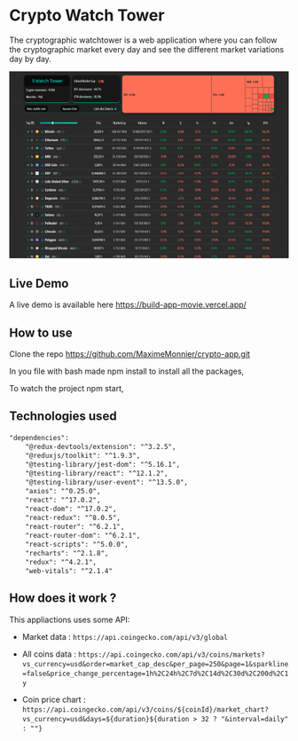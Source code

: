 # Crypto Watch Tower

The cryptographic watchtower is a web application where you can follow the cryptographic market every day and see the different market variations day by day.

![Alt text](<Capture d’écran (249).png>)

## Live Demo

A live demo is available here https://build-app-movie.vercel.app/

## How to use

Clone the repo https://github.com/MaximeMonnier/crypto-app.git

In you file with bash made npm install to install all the packages,

To watch the project npm start,

## Technologies used

    "dependencies":
        "@redux-devtools/extension": "^3.2.5",
        "@reduxjs/toolkit": "^1.9.3",
        "@testing-library/jest-dom": "^5.16.1",
        "@testing-library/react": "^12.1.2",
        "@testing-library/user-event": "^13.5.0",
        "axios": "^0.25.0",
        "react": "^17.0.2",
        "react-dom": "^17.0.2",
        "react-redux": "^8.0.5",
        "react-router": "^6.2.1",
        "react-router-dom": "^6.2.1",
        "react-scripts": "^5.0.0",
        "recharts": "^2.1.8",
        "redux": "^4.2.1",
        "web-vitals": "^2.1.4"

## How does it work ?

This appliactions uses some API:

- Market data : `https://api.coingecko.com/api/v3/global`

- All coins data : `https://api.coingecko.com/api/v3/coins/markets?vs_currency=usd&order=market_cap_desc&per_page=250&page=1&sparkline=false&price_change_percentage=1h%2C24h%2C7d%2C14d%2C30d%2C200d%2C1y`

- Coin price chart : `https://api.coingecko.com/api/v3/coins/${coinId}/market_chart?vs_currency=usd&days=${duration}${duration > 32 ? "&interval=daily" : ""}`
